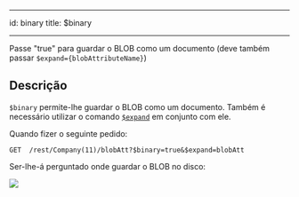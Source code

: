 - - -
id: binary title: $binary
- - -

Passe "true" para guardar o BLOB como um documento (deve também passar `$expand={blobAttributeName}`)

## Descrição

`$binary` permite-lhe guardar o BLOB como um documento.  Também é necessário utilizar o comando [`$expand`]($expand.md) em conjunto com ele.

Quando fizer o seguinte pedido:

```
GET  /rest/Company(11)/blobAtt?$binary=true&$expand=blobAtt
```

Ser-lhe-á perguntado onde guardar o BLOB no disco:

![](../assets/en/REST/binary.png)

